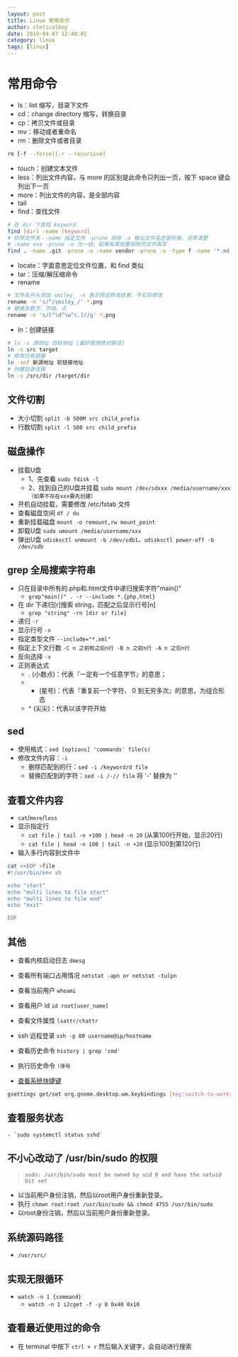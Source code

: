 ```yaml
---
layout: post
title: Linux 常用命令
author: sleticalboy
date: 2019-04-07 12:40:01
category: linux
tags: [linux]
---
```


# 常用命令

- ls：list 缩写，目录下文件
- cd：change directory 缩写，转换目录
- cp：拷贝文件或目录
- mv：移动或者重命名
- rm：删除文件或者目录
```bash
rm [-f --force][-r --recursive]
```
- touch：创建文本文件
- less：列出文件内容，与 more 的区别是此命令只列出一页，按下 space 键会列出下一页
- more：列出文件的内容，是全部内容
- tail
- find：查找文件
```bash
# 在 dir 下查找 keyword
find [dir] -name [keyword]
# 排除文件夹：-name 指定文件 -prune 排除 -o 输出文件名还是衔接，没弄清楚
# -name xxx -prune -o 为一组，如果有其他要排除的文件再写
find . -name .git -prune -o -name vendor -prune -o -type f -name '*.md'
```
- locate：字面意思定位文件位置，和 find 类似
- tar：压缩/解压缩命令
- rename
```bash
# 文件名开头添加 smiley_ -n 表示预览修改结果，不实际修改
rename -n 's/^/smiley_/' *.png
# 替换非数字、字母、点
rename -n 's/[^\d^\w^\.]//g' *.png
```
- ln：创建链接
```bash
# ln -s 源地址 目标地址 [最好使用绝对路径]
ln -s src target
# 修改已有链接
ln -snf 新源地址 软链接地址
# 创建目录连接
ln -s /src/dir /target/dir
```

## 文件切割
- 大小切割 `split -b 500M src child_prefix`
- 行数切割 `split -l 500 src child_prefix`

## 磁盘操作
- 挂载U盘
    - 1、先查看 `sudo fdisk -l `
    - 2、找到自己的U盘并挂载 `sudo mount /dev/sdxxx /media/username/xxx（如果不存在xxx要先创建）`
- 开机自动挂载，需要修改 /etc/fstab 文件
- 查看磁盘空间 `df / du`
- 重新挂载磁盘 `mount -o remount,rw mount_point`
- 卸载U盘 `sudo umount /media/username/xxx`
- 弹出U盘 `udisksctl unmount -b /dev/sdb1`、`udisksctl power-off -b /dev/sdb`

## grep 全局搜索字符串
- 只在目录中所有的.php和.html文件中递归搜索字符"main()"
    - `grep"main()" . -r --include *.{php,html}`
- 在 dir 下递归[r]搜索 string，匹配之后显示行号[n]
    - `grep "string" -rn [dir or file] `
- 递归 `-r`
- 显示行号 `-n`
- 指定类型文件 `--include="*.xml"`
- 指定上下文行数 `-C n 之前和之后n行 -B n 之前n行 -A n 之后n行`
- 反向选择 `-v`
- 正则表达式
	- . (小数点)：代表『一定有一个任意字节』的意思；
	- * (星号)：代表『重复前一个字符， 0 到无穷多次』的意思，为组合形态
	- ^ (尖尖)：代表以该字符开始

## sed 
- 使用格式：`sed [options] 'commands' file(s)`
- 修改文件内容：`-i`
  - 删除匹配到的行：`sed -i /keyword/d file`
  - 替换匹配到的字符：`sed -i /-// file` 将 '-' 替换为 ''

## 查看文件内容
- `cat`/`more`/`less`
- 显示指定行 
    - `cat file | tail -n +100 | head -n 20` (从第100行开始，显示20行)
    - `cat file | head -n 100 | tail -n +20` (显示100到第120行)
- 输入多行内容到文件中
```bash
cat <<EOF >file
#!/usr/bin/env sh

echo "start"
echo "multi lines to file start"
echo "multi lines to file end"
echo "exit"

EOF
```

## 其他
- 查看内核启动日志 `dmesg`
- 查看所有端口占用情况 `netstat -apn or netstat -tulpn`
- 查看当前用户 `whoami`
- 查看用户 id `id root[user_name]`
- 查看文件属性 `lsattr/chattr`
- ssh 远程登录 `ssh -p 80 username@ip/hostname`
- 查看历史命令 `history | grep 'cmd'`
- 执行历史命令 `!序号`

- [查看系统快捷键]
```bash
gsettings get/set org.gnome.desktop.wm.keybindings [key:switch-to-workspace-left]
```

## 查看服务状态
	- `sudo systemctl status sshd`

## 不小心改动了 /usr/bin/sudo 的权限
> `sudo: /usr/bin/sudo must be owned by uid 0 and have the setuid bit set`

- 以当前用户身份注销，然后以root用户身份重新登录。
- 执行 `chown root:root /usr/bin/sudo && chmod 4755 /usr/bin/sudo`
- 以root身份注销，然后以当前用户身份重新登录。

## 系统源码路径
- `/usr/src/`

## 实现无限循环
- `watch -n 1 {command}`
    - `watch -n 1 i2cget -f -y 8 0x40 0x10`

## 查看最近使用过的命令
- 在 terminal 中按下 `ctrl + r` 然后输入关键字，会自动进行搜索

[查看系统快捷键]: https://askubuntu.com/questions/1041914/something-blocks-ctrlaltleft-right-arrow-keyboard-combination/1042413

